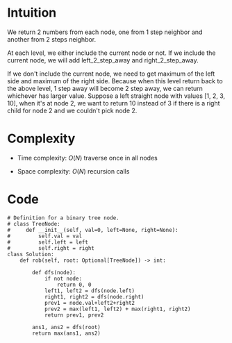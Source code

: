 # Intuition
We return 2 numbers from each node, one from 1 step neighbor and another from 2 steps neighbor.

At each level, we either include the current node or not. If we include the current node, we will add left_2_step_away and right_2_step_away. 

If we don't include the current node, we need to get maximum of the left side and maximum of the right side. Because when this level return back to the above level, 1 step away will become 2 step away, we can return whichever has larger value. Suppose a left straight node with values [1, 2, 3, 10], when it's at node 2, we want to return 10 instead of 3 if there is a right child for node 2 and we couldn't pick node 2.


# Complexity
- Time complexity:
    $O(N)$ traverse once in all nodes

- Space complexity:
    $O(N)$ recursion calls

# Code
```python3 []
# Definition for a binary tree node.
# class TreeNode:
#     def __init__(self, val=0, left=None, right=None):
#         self.val = val
#         self.left = left
#         self.right = right
class Solution:
    def rob(self, root: Optional[TreeNode]) -> int:
        
        def dfs(node):
            if not node:
                return 0, 0
            left1, left2 = dfs(node.left)
            right1, right2 = dfs(node.right)
            prev1 = node.val+left2+right2
            prev2 = max(left1, left2) + max(right1, right2)
            return prev1, prev2
        
        ans1, ans2 = dfs(root)
        return max(ans1, ans2)
```